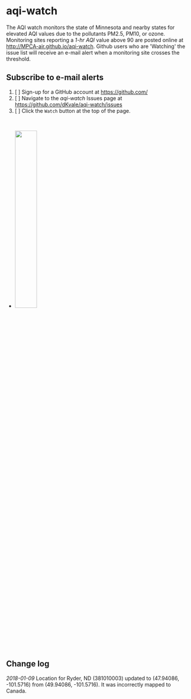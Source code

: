 # aqi-watch

The AQI watch monitors the state of Minnesota and nearby states for elevated AQI values due to the pollutants PM2.5, PM10, or ozone. Monitoring sites reporting a _1-hr AQI_ value above 90 are posted online at http://MPCA-air.github.io/aqi-watch.  Github users who are 'Watching' the issue list will receive an e-mail alert when a monitoring site crosses the threshold.  


## Subscribe to e-mail alerts

1. [ ] Sign-up for a GitHub account at https://github.com/
1. [ ] Navigate to the _aqi-watch_ Issues page at https://github.com/dKvale/aqi-watch/issues
1. [ ] Click the ` Watch ` button at the top of the page.

<br>

- <img src=https://help.github.com/assets/images/help/notifications/watcher_picker.gif width="35%">

<br>

## Change log

_2018-01-09_
Location for Ryder, ND (381010003) updated to (47.94086, -101.5716) from (49.94086, -101.5716). It was incorrectly mapped to Canada.


